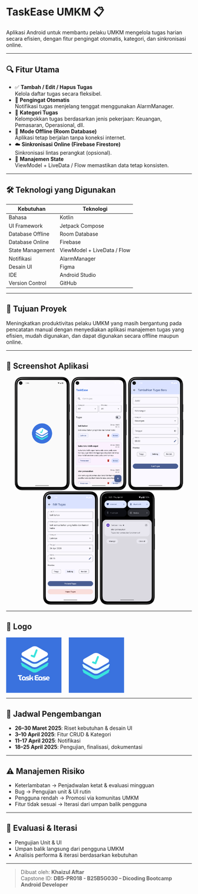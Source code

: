 # TaskEase UMKM 📋

Aplikasi Android untuk membantu pelaku UMKM mengelola tugas harian secara efisien, dengan fitur
pengingat otomatis, kategori, dan sinkronisasi online.

---

## 🔍 Fitur Utama

- ✅ **Tambah / Edit / Hapus Tugas**  
  Kelola daftar tugas secara fleksibel.
- 🔔 **Pengingat Otomatis**  
  Notifikasi tugas menjelang tenggat menggunakan AlarmManager.
- 📂 **Kategori Tugas**  
  Kelompokkan tugas berdasarkan jenis pekerjaan: Keuangan, Pemasaran, Operasional, dll.
- 📴 **Mode Offline (Room Database)**  
  Aplikasi tetap berjalan tanpa koneksi internet.
- ☁️ **Sinkronisasi Online (Firebase Firestore)**  
  Sinkronisasi lintas perangkat (opsional).
- 🔄 **Manajemen State**  
  ViewModel + LiveData / Flow memastikan data tetap konsisten.

---

## 🛠 Teknologi yang Digunakan

| Kebutuhan        | Teknologi                   |
|------------------|-----------------------------|
| Bahasa           | Kotlin                      |
| UI Framework     | Jetpack Compose             |
| Database Offline | Room Database               |
| Database Online  | Firebase                    |
| State Management | ViewModel + LiveData / Flow |
| Notifikasi       | AlarmManager                |
| Desain UI        | Figma                       |
| IDE              | Android Studio              |
| Version Control  | GitHub                      |

---

## 🎯 Tujuan Proyek

Meningkatkan produktivitas pelaku UMKM yang masih bergantung pada pencatatan manual dengan
menyediakan aplikasi manajemen tugas yang efisien, mudah digunakan, dan dapat digunakan secara
offline maupun online.

---

## 📸 Screenshot Aplikasi

<p align="center">
  <img src="app/src/main/res/drawable/taskease_app.png" width="150"/>
  <img src="app/src/main/res/drawable/taskease_dashboard.png" width="150"/>
  <img src="app/src/main/res/drawable/taskease_add.png" width="150"/>
  <img src="app/src/main/res/drawable/taskease_edit.png" width="150"/>
  <img src="app/src/main/res/drawable/taskease_notifikasi.png" width="150"/>
</p>

---

## 🎨 Logo

<div style="display: flex; align-items: center; gap: 20px;">
  <img src="app/src/main/res/drawable/logo_taskease_text.png" width="150" alt="TaskEase">
  <img src="app/src/main/res/drawable/logo_taskease_icon.png" width="150" alt="Icon">
</div>

---

## 📅 Jadwal Pengembangan

- **26–30 Maret 2025**: Riset kebutuhan & desain UI
- **3–10 April 2025**: Fitur CRUD & Kategori
- **11–17 April 2025**: Notifikasi
- **18–25 April 2025**: Pengujian, finalisasi, dokumentasi

---

## ⚠️ Manajemen Risiko

- Keterlambatan → Penjadwalan ketat & evaluasi mingguan
- Bug → Pengujian unit & UI rutin
- Pengguna rendah → Promosi via komunitas UMKM
- Fitur tidak sesuai → Iterasi dari umpan balik pengguna

---

## 🧪 Evaluasi & Iterasi

- Pengujian Unit & UI
- Umpan balik langsung dari pengguna UMKM
- Analisis performa & iterasi berdasarkan kebutuhan

---

> Dibuat oleh: **Khaizul Aftar**  
> Capstone ID: **DB5-PR018 - B25B5G030 – Dicoding Bootcamp Android Developer**